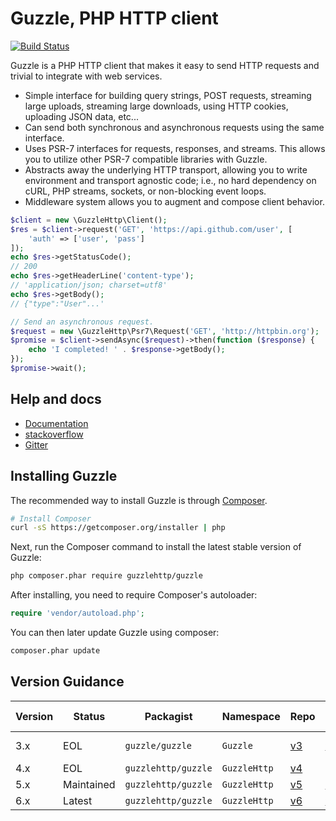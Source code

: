 Guzzle, PHP HTTP client
=======================

[![Build Status](https://travis-ci.org/guzzle/guzzle.svg?branch=master)](https://travis-ci.org/guzzle/guzzle)

Guzzle is a PHP HTTP client that makes it easy to send HTTP requests and
trivial to integrate with web services.

- Simple interface for building query strings, POST requests, streaming large
  uploads, streaming large downloads, using HTTP cookies, uploading JSON data,
  etc...
- Can send both synchronous and asynchronous requests using the same interface.
- Uses PSR-7 interfaces for requests, responses, and streams. This allows you
  to utilize other PSR-7 compatible libraries with Guzzle.
- Abstracts away the underlying HTTP transport, allowing you to write
  environment and transport agnostic code; i.e., no hard dependency on cURL,
  PHP streams, sockets, or non-blocking event loops.
- Middleware system allows you to augment and compose client behavior.

```php
$client = new \GuzzleHttp\Client();
$res = $client->request('GET', 'https://api.github.com/user', [
    'auth' => ['user', 'pass']
]);
echo $res->getStatusCode();
// 200
echo $res->getHeaderLine('content-type');
// 'application/json; charset=utf8'
echo $res->getBody();
// {"type":"User"...'

// Send an asynchronous request.
$request = new \GuzzleHttp\Psr7\Request('GET', 'http://httpbin.org');
$promise = $client->sendAsync($request)->then(function ($response) {
    echo 'I completed! ' . $response->getBody();
});
$promise->wait();
```

## Help and docs

- [Documentation](http://guzzlephp.org/)
- [stackoverflow](http://stackoverflow.com/questions/tagged/guzzle)
- [Gitter](https://gitter.im/guzzle/guzzle)


## Installing Guzzle

The recommended way to install Guzzle is through
[Composer](http://getcomposer.org).

```bash
# Install Composer
curl -sS https://getcomposer.org/installer | php
```

Next, run the Composer command to install the latest stable version of Guzzle:

```bash
php composer.phar require guzzlehttp/guzzle
```

After installing, you need to require Composer's autoloader:

```php
require 'vendor/autoload.php';
```

You can then later update Guzzle using composer:

 ```bash
composer.phar update
 ```


## Version Guidance

| Version | Status     | Packagist           | Namespace    | Repo                | Docs                | PSR-7 | PHP Version |
|---------|------------|---------------------|--------------|---------------------|---------------------|-------|-------------|
| 3.x     | EOL        | `guzzle/guzzle`     | `Guzzle`     | [v3][guzzle-3-repo] | [v3][guzzle-3-docs] | No    | >= 5.3.3    |
| 4.x     | EOL        | `guzzlehttp/guzzle` | `GuzzleHttp` | [v4][guzzle-4-repo] | N/A                 | No    | >= 5.4      |
| 5.x     | Maintained | `guzzlehttp/guzzle` | `GuzzleHttp` | [v5][guzzle-5-repo] | [v5][guzzle-5-docs] | No    | >= 5.4      |
| 6.x     | Latest     | `guzzlehttp/guzzle` | `GuzzleHttp` | [v6][guzzle-6-repo] | [v6][guzzle-6-docs] | Yes   | >= 5.5      |

[guzzle-3-repo]: https://github.com/guzzle/guzzle3
[guzzle-4-repo]: https://github.com/guzzle/guzzle/tree/4.x
[guzzle-5-repo]: https://github.com/guzzle/guzzle/tree/5.3
[guzzle-6-repo]: https://github.com/guzzle/guzzle
[guzzle-3-docs]: http://guzzle3.readthedocs.org/en/latest/
[guzzle-5-docs]: http://guzzle.readthedocs.org/en/5.3/
[guzzle-6-docs]: http://guzzle.readthedocs.org/en/latest/
